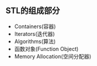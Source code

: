 ## STL的组成部分
+ Containers(容器)
+ Iterators(迭代器)
+ Algorithms(算法)
+ 函数对象(Function Object)
+ Memory Allocation(空间分配器)
